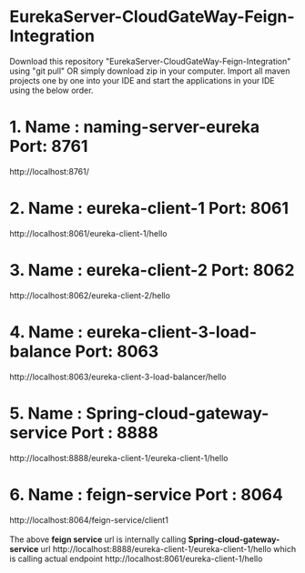 # EurekaServer-CloudGateWay-Feign-Integration

Download this repository "EurekaServer-CloudGateWay-Feign-Integration" using "git pull" OR simply download zip in your computer.
Import all maven projects one by one into your IDE and start the applications in your IDE using the below order.

# 1. Name : naming-server-eureka  Port: 8761
http://localhost:8761/

# 2. Name : eureka-client-1  Port: 8061
http://localhost:8061/eureka-client-1/hello

# 3. Name : eureka-client-2  Port: 8062
http://localhost:8062/eureka-client-2/hello

# 4. Name : eureka-client-3-load-balance  Port: 8063
http://localhost:8063/eureka-client-3-load-balancer/hello

# 5. Name : Spring-cloud-gateway-service  Port : 8888
http://localhost:8888/eureka-client-1/eureka-client-1/hello

# 6. Name : feign-service  Port : 8064
http://localhost:8064/feign-service/client1 
<br>
<br>
The above <b>feign service</b> url is internally calling <b>Spring-cloud-gateway-service</b> url http://localhost:8888/eureka-client-1/eureka-client-1/hello  which is calling actual endpoint http://localhost:8061/eureka-client-1/hello
